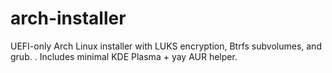# arch-installer
UEFI-only Arch Linux installer with LUKS encryption, Btrfs subvolumes, and grub. . Includes minimal KDE Plasma + yay AUR helper.
